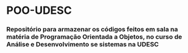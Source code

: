 # POO-UDESC
<h3>Repositório para armazenar os códigos feitos em sala na matéria de Programação Orientada a Objetos, no curso de Análise e Desenvolvimento se sistemas na UDESC</h3>
